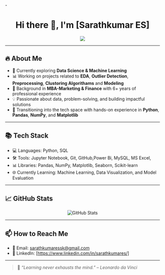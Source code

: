 -<h1 align="center">Hi there 👋, I'm [Sarathkumar ES]</h1>

<p align="center">
  <img src="https://readme-typing-svg.herokuapp.com?color=0BDA51&lines=Welcome+to+my+GitHub!;Python+%7C+Data+Science+%7C+ML+Enthusiast;Looking+for+New+Opportunities;Open+to+Collaborations+and+Learning" />
</p>

---

## 🔥 About Me

- 🌱 Currently exploring **Data Science & Machine Learning**
- 📊 Working on projects related to **EDA**, **Outlier Detection**, **Preprocessing**, **Clustoring Algorithams** and **Modeling**
- 💼 Background in **MBA-Marketing & Finance** with 6+ years of professional experience 
- 💡 Passionate about data, problem-solving, and building impactful solutions
- 🚀 Transitioning into the tech space with hands-on experience in **Python**, **Pandas**, **NumPy**, and **Matplotlib**

---

## 📚 Tech Stack

- 💻 Languages: Python, SQL
- 🛠️ Tools: Jupyter Notebook, Git, GitHub,Power Bi, MySQL, MS Excel,
- 📊 Libraries: Pandas, NumPy, Matplotlib, Seaborn, Scikit-learn
- 🌐 Currently Learning: Machine Learning, Data Visualization, and Model Evaluation

---

## 📈 GitHub Stats

<p align="center">
  <img src="https://github-readme-stats.vercel.app/api?username=Saratkkumar-ES&show_icons=true&theme=radical" alt="GitHub Stats" />
</p>

---

## 📫 How to Reach Me

- 📧 Email: sarathkumaressk@gmail.com
- 🔗 LinkedIn: [https://www.linkedin.com/in/sarathkumares/]
---

> 💬 *“Learning never exhausts the mind.” – Leonardo da Vinci*
